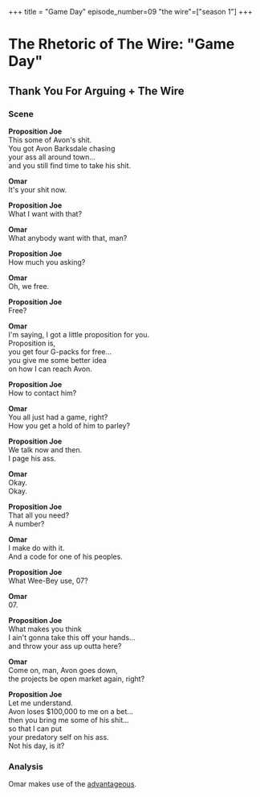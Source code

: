 +++
title = "Game Day"
episode_number=09
"the wire"=["season 1"]
+++


# The Rhetoric of The Wire: "Game Day"
## Thank You For Arguing + The Wire
### Scene
**Proposition Joe**  
This some of Avon's shit.  
You got Avon Barksdale chasing  
your ass all around town...  
and you still find time to take his shit.  
  
**Omar**  
It's your shit now.  
  
**Proposition Joe**  
What I want with that?  
  
**Omar**  
What anybody want with that, man?  
  
**Proposition Joe**  
How much you asking?  
  
**Omar**  
Oh, we free.  
  
**Proposition Joe**  
Free?  
  
**Omar**  
I'm saying, I got a little proposition for you.  
Proposition is,  
you get four G-packs for free...  
you give me some better idea  
on how I can reach Avon.  
  
**Proposition Joe**  
How to contact him?  
  
**Omar**  
You all just had a game, right?  
How you get a hold of him to parley?  
  
**Proposition Joe**  
We talk now and then.  
I page his ass.  
  
**Omar**  
Okay.  
Okay.  
  
**Proposition Joe**  
That all you need?  
A number?  
  
**Omar**  
I make do with it.  
And a code for one of his peoples.  
  
**Proposition Joe**  
What Wee-Bey use, 07?  
  
**Omar**  
07.  
  
**Proposition Joe**  
What makes you think  
I ain't gonna take this off your hands...  
and throw your ass up outta here?  
  
**Omar**  
Come on, man, Avon goes down,  
the projects be open market again, right?  
  
**Proposition Joe**  
Let me understand.  
Avon loses $100,000 to me on a bet...  
then you bring me some of his shit...  
so that I can put  
your predatory self on his ass.  
Not his day, is it?  

### Analysis
Omar makes use of the [advantageous]().
  
